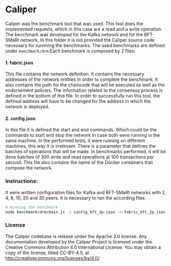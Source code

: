 # Caliper
Caliper was the benchmark tool that was used. This tool does the implemented requests, which in this case are a read and a write operation. The benchmark was developed for the Kafka network and for the BFT-SMaRt network. In this folder it is not provided the Caliper source code necessary for runnning the benchmarks. The used benchmarks are defined under `benchmark/drm`.Each benchmark is composed by 2 files:

#### 1. fabric.json

This file contains the network definition. It contains the necessary addresses of the network entities in order to complete the benchmark. It also contains the path for the chaincode that will be executed as well as the endorsement policies. The information related to the consensus process is defined in the bottom of this file. In order to successfully run this tool, the defined address will have to be changed for the address in which the network is deployed.

#### 2. config.json

In this file it is defined the start and end commands. Which could be the commands to start and stop the network in case both were running in the same machine. In the performed tests, it were running on different machines, this way it is irrelevant. There is a parameter that defines the batches of operations that will be made. In benchmarks performed, it will be done batches of 300 write and read operations at 100 transactions per second. This file also contains the name of the Docker containers that compose the network.

### Instructions:

It were written configuration files for Kafka and BFT-SMaRt networks with 2, 4, 8, 10, 20 and 30 peers. It is necessary to run the according files.

```sh
# Running the benchmark
node benchmark/drm/main.js -c config_bft_2p.json -n fabric_bft_2p.json
```


### License

The Caliper codebase is release under the Apache 2.0 license. Any documentation developed by the Caliper Project is licensed under the Creative Commons Attribution 4.0 International License. You may obtain a copy of the license, titled CC-BY-4.0, at http://creativecommons.org/licenses/by/4.0/.